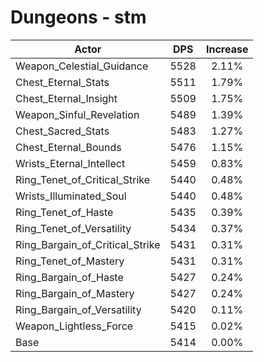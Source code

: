 # Dungeons - stm
| Actor | DPS | Increase |
|---|:---:|:---:|
|Weapon_Celestial_Guidance|5528|2.11%|
|Chest_Eternal_Stats|5511|1.79%|
|Chest_Eternal_Insight|5509|1.75%|
|Weapon_Sinful_Revelation|5489|1.39%|
|Chest_Sacred_Stats|5483|1.27%|
|Chest_Eternal_Bounds|5476|1.15%|
|Wrists_Eternal_Intellect|5459|0.83%|
|Ring_Tenet_of_Critical_Strike|5440|0.48%|
|Wrists_Illuminated_Soul|5440|0.48%|
|Ring_Tenet_of_Haste|5435|0.39%|
|Ring_Tenet_of_Versatility|5434|0.37%|
|Ring_Bargain_of_Critical_Strike|5431|0.31%|
|Ring_Tenet_of_Mastery|5431|0.31%|
|Ring_Bargain_of_Haste|5427|0.24%|
|Ring_Bargain_of_Mastery|5427|0.24%|
|Ring_Bargain_of_Versatility|5420|0.11%|
|Weapon_Lightless_Force|5415|0.02%|
|Base|5414|0.00%|
